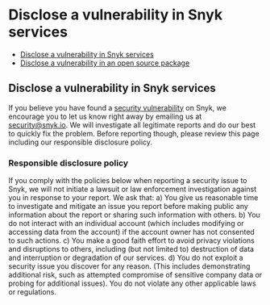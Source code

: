 # Disclose a vulnerability in Snyk services

* [ Disclose a vulnerability in Snyk services](/hc/en-us/articles/360005918418-Disclose-a-vulnerability-in-Snyk-services)
* [ Disclose a vulnerability in an open source package](/hc/en-us/articles/360005933037-Disclose-a-vulnerability-in-an-open-source-package)

##  Disclose a vulnerability in Snyk services

If you believe you have found a [security vulnerability](https://snyk.io/learn/security-vulnerability-exploits-threats/) on Snyk, we encourage you to let us know right away by emailing us at security@snyk.io. We will investigate all legitimate reports and do our best to quickly fix the problem. Before reporting though, please review this page including our responsible disclosure policy.

### Responsible disclosure policy

If you comply with the policies below when reporting a security issue to Snyk, we will not initiate a lawsuit or law enforcement investigation against you in response to your report. We ask that: a\) You give us reasonable time to investigate and mitigate an issue you report before making public any information about the report or sharing such information with others. b\) You do not interact with an individual account \(which includes modifying or accessing data from the account\) if the account owner has not consented to such actions. c\) You make a good faith effort to avoid privacy violations and disruptions to others, including \(but not limited to\) destruction of data and interruption or degradation of our services. d\) You do not exploit a security issue you discover for any reason. \(This includes demonstrating additional risk, such as attempted compromise of sensitive company data or probing for additional issues\). You do not violate any other applicable laws or regulations.

